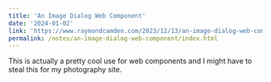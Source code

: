 ```yaml
---
title: 'An Image Dialog Web Component'
date: '2024-01-02'
link: 'https://www.raymondcamden.com/2023/12/13/an-image-dialog-web-component'
permalink: /notes/an-image-dialog-web-component/index.html
---
```


This is actually a pretty cool use for web components and I might have to steal this for my photography site.